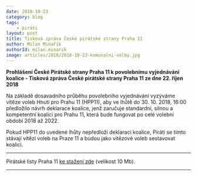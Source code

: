 ```yaml
---
date: 2018-10-23
category: blog
tags:
	- piráti
layout: post
title: Tisková zpráva České pirátské strany Praha 11
author: Milan Minařík
authorId: milan.minarik
image: articles/2018/2018-10-23-komunalni-volby.jpg
---
```


**Prohlášení České Pirátské strany Praha 11 k povolebnímu vyjednávání koalice - Tisková zpráva České pirátské strany Praha 11 ze dne 22. říjen 2018**

Na základě dosavadního průběhu povolebního vyjednávání vyzýváme vítěze voleb Hnutí pro Prahu 11 (HPP11), aby ve lhůtě do 30. 10. 2018, 16:00 předložilo návrh deklarace koalice, jenž zaručuje standardní, silnou a kompetentní koalici pro Prahu 11, která bude fungovat po celé volební období 2018 až 2022.

Pokud HPP11 do uvedené lhůty nepředloží deklaraci koalice, Piráti se tímto stávají vítězi voleb na Praze 11 a budou jako vítězové voleb sestavovat koalici.

---

Pirátské listy Praha 11 [ke stažení zde](/assets/pdf/2018-07-10-praha-11.pdf) (velikost 10 Mb).

- - -
